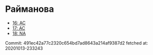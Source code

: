 # Райманова
- [16: AC](16.md)
- [17: AC](17.md)
- [18: NA](18.md)

Commit: 491ec42a77c2320c654bd7ad8643a214af9387d2
 fetched at: 20201013-233243
